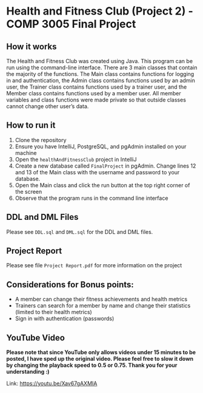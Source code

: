 # Health and Fitness Club (Project 2) - COMP 3005 Final Project

## How it works
The Health and Fitness Club was created using Java. This program can be run using the command-line interface. There are 3 main classes that contain the majority of the functions. The Main class contains functions for logging in and authentication, the Admin class contains functions used by an admin user, the Trainer class contains functions used by a trainer user, and the Member class contains functions used by a member user. All member variables and class functions were made private so that outside classes cannot change other user’s data.

## How to run it
1. Clone the repository
2. Ensure you have IntelliJ, PostgreSQL, and pgAdmin installed on your machine
3. Open the `healthAndFitnessClub` project in IntelliJ
4. Create a new database called `FinalProject` in pgAdmin. Change lines 12 and 13 of the Main class with the username and password to your database.
5. Open the Main class and click the run button at the top right corner of the screen
6. Observe that the program runs in the command line interface

## DDL and DML Files
Please see `DDL.sql` and `DML.sql` for the DDL and DML files.

## Project Report
Please see file `Project Report.pdf` for more information on the project

## Considerations for Bonus points:
-	A member can change their fitness achievements and health metrics
-	Trainers can search for a member by name and change their statistics (limited to their health metrics)
-	Sign in with authentication (passwords)

## YouTube Video

**Please note that since YouTube only allows videos under 15 minutes to be posted, I have sped up the original video. Please feel free to slow it down by changing the playback speed to 0.5 or 0.75. Thank you for your understanding :)**

Link: https://youtu.be/Xav67gAXMIA 
